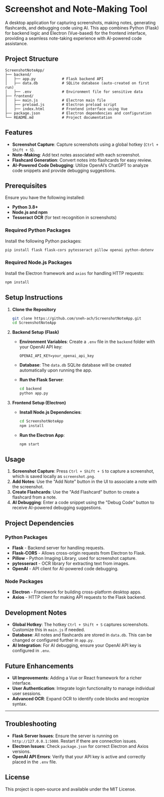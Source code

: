 
# Screenshot and Note-Making Tool

A desktop application for capturing screenshots, making notes, generating flashcards, and debugging code using AI. This app combines Python (Flask) for backend logic and Electron (Vue-based) for the frontend interface, providing a seamless note-taking experience with AI-powered code assistance.

## Project Structure

```
ScreenshotNoteApp/
├── backend/
│   ├── app.py            # Flask backend API
│   ├── data.db           # SQLite database (auto-created on first run)
│   ├── .env              # Environment file for sensitive data
├── frontend/
│   ├── main.js           # Electron main file
│   ├── preload.js        # Electron preload script
│   ├── index.html        # Frontend interface using Vue
├── package.json          # Electron dependencies and configuration
└── README.md             # Project documentation
```

## Features

- **Screenshot Capture**: Capture screenshots using a global hotkey (`Ctrl + Shift + S`).
- **Note-Making**: Add text notes associated with each screenshot.
- **Flashcard Generation**: Convert notes into flashcards for easy review.
- **AI-Powered Code Debugging**: Utilize OpenAI’s ChatGPT to analyze code snippets and provide debugging suggestions.

## Prerequisites

Ensure you have the following installed:

- **Python 3.8+**
- **Node.js and npm**
- **Tesseract OCR** (for text recognition in screenshots)

### Required Python Packages

Install the following Python packages:

```bash
pip install flask flask-cors pytesseract pillow openai python-dotenv
```

### Required Node.js Packages

Install the Electron framework and `axios` for handling HTTP requests:

```bash
npm install
```

## Setup Instructions

1. **Clone the Repository**

   ```bash
   git clone https://github.com/sneh-ach/ScreenshotNoteApp.git
   cd ScreenshotNoteApp
   ```

2. **Backend Setup (Flask)**

   - **Environment Variables**: Create a `.env` file in the `backend` folder with your OpenAI API key:

     ```plaintext
     OPENAI_API_KEY=your_openai_api_key
     ```

   - **Database**: The `data.db` SQLite database will be created automatically upon running the app.

   - **Run the Flask Server**:

     ```bash
     cd backend
     python app.py
     ```

3. **Frontend Setup (Electron)**

   - **Install Node.js Dependencies**:

     ```bash
     cd ScreenshotNoteApp
     npm install
     ```

   - **Run the Electron App**:

     ```bash
     npm start
     ```

## Usage

1. **Screenshot Capture**: Press `Ctrl + Shift + S` to capture a screenshot, which is saved locally as `screenshot.png`.
2. **Add Notes**: Use the "Add Note" button in the UI to associate a note with the screenshot.
3. **Create Flashcards**: Use the "Add Flashcard" button to create a flashcard from a note.
4. **AI Debugging**: Enter a code snippet using the "Debug Code" button to receive AI-powered debugging suggestions.

## Project Dependencies

### Python Packages

- **Flask** - Backend server for handling requests.
- **Flask-CORS** - Allows cross-origin requests from Electron to Flask.
- **Pillow** - Python Imaging Library, used for screenshot capture.
- **pytesseract** - OCR library for extracting text from images.
- **OpenAI** - API client for AI-powered code debugging.

### Node Packages

- **Electron** - Framework for building cross-platform desktop apps.
- **Axios** - HTTP client for making API requests to the Flask backend.

## Development Notes

- **Global Hotkey**: The hotkey `Ctrl + Shift + S` captures screenshots. Customize this in `main.js` if needed.
- **Database**: All notes and flashcards are stored in `data.db`. This can be changed or configured further in `app.py`.
- **AI Integration**: For AI debugging, ensure your OpenAI API key is configured in `.env`.

## Future Enhancements

- **UI Improvements**: Adding a Vue or React framework for a richer interface.
- **User Authentication**: Integrate login functionality to manage individual user sessions.
- **Advanced OCR**: Expand OCR to identify code blocks and recognize syntax.

---

## Troubleshooting

- **Flask Server Issues**: Ensure the server is running on `http://127.0.0.1:5000`. Restart if there are connection issues.
- **Electron Issues**: Check `package.json` for correct Electron and Axios versions.
- **OpenAI API Errors**: Verify that your API key is active and correctly placed in the `.env` file.

## License

This project is open-source and available under the MIT License.

